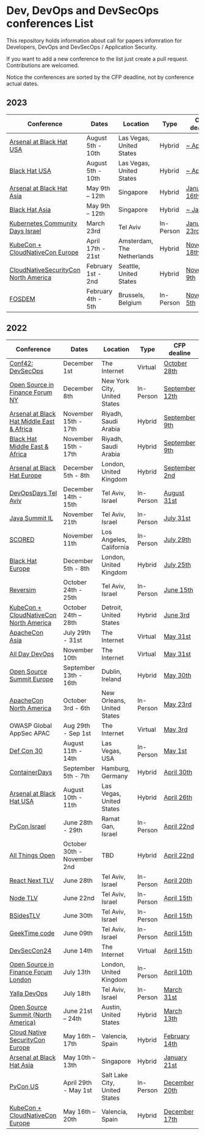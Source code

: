 
# Dev, DevOps and DevSecOps conferences List
This repository holds information about call for papers infomration for Developers, DevOps and DevSecOps / Application Security.

If you want to add a new conference to the list just create a pull request. Contributions are welcomed.

Notice the conferences are sorted by the CFP deadline, not by conference actual dates. 

## 2023
| Conference | Dates | Location | Type | CFP dealine  |
| --- | --- | --- | --- | ---  |
| [Arsenal at Black Hat USA](https://www.blackhat.com/us-23/arsenal-overview.html) | August 5th - 10th | Las Vegas, United States | Hybrid| [~ April](https://usa-arsenal-cfp.blackhat.com/) |
| [Black Hat USA](https://www.blackhat.com/us-23/) | August 5th - 10th | Las Vegas, United States | Hybrid| [~ April](https://www.blackhat.com/us-23/call-for-papers.html/) |
| [Arsenal at Black Hat Asia](https://www.blackhat.com/asia-23/arsenal-overview.html) | May 9th – 12th | Singapore | Hybrid| [January 16th](https://asia-arsenal-cfp.blackhat.com/) |
| [Black Hat Asia](https://www.blackhat.com/asia-23) | May 9th – 12th | Singapore | Hybrid| [~ January](https://www.blackhat.com/asia-23/call-for-papers.html) |
| [Kubernetes Community Days Israel](https://community.cncf.io/events/details/cncf-kcd-israel-2023-presents-kcd-israel-2023/) | March 23rd | Tel Aviv | In-Person | [January 23rd](https://kcd.smapply.io/prog/kubernetes_community_days_israel_2023/) |
| [KubeCon + CloudNativeCon Europe](https://events.linuxfoundation.org/kubecon-cloudnativecon-europe/) | April 17th - 21st | Amsterdam, The Netherlands | Hybrid| [November 18th](https://events.linuxfoundation.org/kubecon-cloudnativecon-europe/program/cfp/) |
| [CloudNativeSecurityCon North America](https://events.linuxfoundation.org/cloudnativesecuritycon-north-america/) | February 1st - 2nd | Seattle, United States | Hybrid| [November 9th](https://events.linuxfoundation.org/cloudnativesecuritycon-north-america/program/cfp/) |
| [FOSDEM](https://fosdem.org/2023) | February 4th - 5th | Brussels, Belgium | In-Person | [November 5th](https://fosdem.org/2023/news/2022-09-29-call_for_devrooms/) |

## 2022
| Conference | Dates | Location | Type | CFP dealine  |
| --- | --- | --- | --- | ---  |
| [Conf42: DevSecOps](https://www.conf42.com/devsecops2022) | December 1st | The Internet | Virtual | [October 28th](https://www.papercall.io/conf42-devsecops-2022)
| [Open Source in Finance Forum NY](https://events.linuxfoundation.org/open-source-finance-forum-new-york/) | December 8th | New York City, United States | In-Person | [September 12th](https://events.linuxfoundation.org/open-source-finance-forum-new-york/program/cfp/) |
| [Arsenal at Black Hat Middle East & Africa](https://blackhatmea.com/blackhat-arsenal) | November 15th - 17th | Riyadh, Saudi Arabia | Hybrid| [September 9th](https://blackhatmea.awardsplatform.com/) |
| [Black Hat Middle East & Africa](https://blackhatmea.com/) | November 15th - 17th | Riyadh, Saudi Arabia | Hybrid| [September 9th](https://blackhatmea.awardsplatform.com/) |
| [Arsenal at Black Hat Europe](https://www.blackhat.com/eu-22/arsenal-overview.html) | December 5th - 8th | London, United Kingdom | Hybrid| [September 2nd](https://europe-arsenal-cfp.blackhat.com/) |
| [DevOpsDays Tel Aviv](https://tlvcommunity.dev/devopsdays.html) | December 14th - 15th | Tel Aviv, Israel | In-Person | [August 31st](https://sessionize.com/devopsdays-tel-aviv-2022/) |
| [Java Summit IL](http://www.javasummitil.com/) | November 21th | Tel Aviv, Israel | In-Person | [July 31st](https://sessionize.com/javasummit-il-22) |
| [SCORED](https://scored.dev/workshop_information/) | November 11th | Los Angeles, California | In-Person | [July 29th](https://scored2022.hotcrp.com/) |
| [Black Hat Europe](https://www.blackhat.com/eu-22/arsenal-overview.html) | December 5th - 8th | London, United Kingdom | Hybrid| [July 25th](https://www.blackhat.com/eu-22/call-for-papers.html) |
| [Reversim](https://summit2022.reversim.com) | October 24th - 25th | Tel Aviv, Israel | In-Person | [June 15th](https://sessionize.com/reversim-summit-2022/) |
| [KubeCon + CloudNativeCon North America](https://events.linuxfoundation.org/kubecon-cloudnativecon-north-america/) | October 24th – 28th | Detroit, United States | Hybrid| [June 3rd](https://events.linuxfoundation.org/kubecon-cloudnativecon-north-america/program/cfp/) |
| [ApacheCon Asia](https://www.apachecon.com/) | July 29th - 31st | The Internet | Virtual | [May 31st](https://apachecon.com/acasia2022/cfp.html) |
| [All Day DevOps](https://www.alldaydevops.com/) | November 10th | The Internet | Virtual | [May 31st](https://sessionize.com/2022-all-day-devops/) |
| [Open Source Summit Europe](https://events.linuxfoundation.org/open-source-summit-europe/) | September 13th - 16th | Dublin, Ireland | Hybrid | [May 30th](https://events.linuxfoundation.org/open-source-summit-europe/program/cfp) |
| [ApacheCon North America](https://www.apachecon.com/) | October 3rd - 6th | New Orleans, United States | In-Person | [May 23rd](https://www.apachecon.com/acna2022/cfp.html) |
| OWASP Global AppSec APAC | Aug 29th - Sep 1st | The Internet | Virtual | [May 3rd](https://owasp.submittable.com/submit/221206/2022-virtual-global-appsec-apac-cft) |
| [Def Con 30](https://defcon.org/) | August 11th - 14th | Las Vegas, USA | In-Person | [May 1st](https://defcon.org/html/defcon-30/dc-30-cfp.html) |
| [ContainerDays](https://www.containerdays.io/) | September 5th - 7th | Hamburg, Germany | Hybrid | [April 30th](https://sessionize.com/containerdays-2022/) |
| [Arsenal at Black Hat USA](https://www.blackhat.com/us-22/arsenal-overview.html) | August 10th - 11th | Las Vegas, United States | Hybrid| [April 26th](https://usa-arsenal-cfp.blackhat.com/) |
| [PyCon Israel](https://pycon.org.il/2022/) | June 28th - 29th | Ramat Gan, Israel | In-Person | [April 22nd](https://cfp.pycon.org.il/conference2022/cfp) |
| [All Things Open](https://www.allthingsopen.org/) | October 30th - November 2nd | TBD | Hybrid | [April 22nd](https://www.allthingsopen.org/call-for-papers-2022/) |
| [React Next TLV](https://www.react-next.com/) | June 28th | Tel Aviv, Israel | In-Person | [April 20th](https://docs.google.com/forms/d/e/1FAIpQLSe6Y96XYmzgk9kBbE1vk7KeHK45XwQ8FvsM2X0kywSrbe5D7Q/viewform) |
| [Node TLV](https://www.nodetlv.com/) | June 22nd | Tel Aviv, Israel | In-Person | [April 15th](https://forms.gle/ab9nCbpigvqT4bW9A) |
| [BSidesTLV](https://bsidestlv.com/) | June 30th | Tel Aviv, Israel | In-Person | [April 15th](https://cfp.bsidestlv.com/bsidestlv-2022/cfp) |
| [GeekTime code](https://code.geektime.co.il/) | June 09th | Tel Aviv, Israel | In-Person | [April 15th](https://docs.google.com/forms/d/e/1FAIpQLSfH3eWFugcfBnygLfckk9goZpPj2MrHYznhrQus-aWmEm1nBg/viewform) |
| [DevSecCon24](https://www.devseccon.com/events/devseccon24) | June 14th | The Internet | Virtual | [April 15th](https://sessionize.com/devseccon24-2022) |
| [Open Source in Finance Forum London](https://events.linuxfoundation.org/open-source-finance-forum-london/) | July 13th | London, United Kingdom | In-Person | [April 10th](https://events.linuxfoundation.org/open-source-finance-forum-london/program/cfp/) |
| [Yalla DevOps](https://yalla-devops.com/) | July 18th | Tel Aviv, Israel | In-Person | [March 31st](https://sessionize.com/yalladevops-telaviv-2022) |
| [Open Source Summit (North America)](https://events.linuxfoundation.org/open-source-summit-north-america/) | June 21st – 24th | Austin, United States | Hybrid| [March 13th](https://events.linuxfoundation.org/open-source-summit-north-america/program/cfp/) |
| [Cloud Native SecurityCon Europe](https://events.linuxfoundation.org/cloud-native-securitycon-europe/) | May 16th – 17th | Valencia, Spain | Hybrid| [February 14th](https://events.linuxfoundation.org/cloud-native-securitycon-europe/program/cfp/) |
| [Arsenal at Black Hat Asia](https://www.blackhat.com/asia-22/arsenal-overview.html) | May 10th – 13th | Singapore | Hybrid| [January 21st](https://asia-arsenal-cfp.blackhat.com/) |
| [PyCon US](https://us.pycon.org/) | April 29th - May 1st | Salt Lake City, United States | In-Person | [December 20th](https://us.pycon.org/2022/speaking/talks/) | 
| [KubeCon + CloudNativeCon Europe](https://events.linuxfoundation.org/kubecon-cloudnativecon-europe/) | May 16th – 20th | Valencia, Spain | Hybrid| [December 17th](https://events.linuxfoundation.org/kubecon-cloudnativecon-europe/program/cfp/) |
